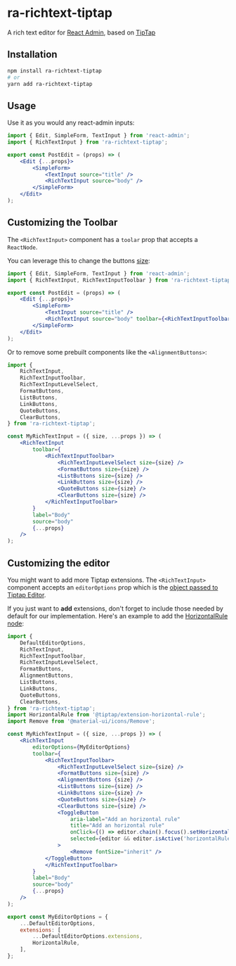 # ra-richtext-tiptap

A rich text editor for [React Admin](http://marmelab.com/react-admin), based on [TipTap](https://www.tiptap.dev/)

## Installation

```sh
npm install ra-richtext-tiptap
# or
yarn add ra-richtext-tiptap
```

## Usage

Use it as you would any react-admin inputs:

```jsx
import { Edit, SimpleForm, TextInput } from 'react-admin';
import { RichTextInput } from 'ra-richtext-tiptap';

export const PostEdit = (props) => (
	<Edit {...props}>
		<SimpleForm>
			<TextInput source="title" />
			<RichTextInput source="body" />
		</SimpleForm>
	</Edit>
);
```

## Customizing the Toolbar

The `<RichTextInput>` component has a `toolar` prop that accepts a `ReactNode`.

You can leverage this to change the buttons [size](#api):

```jsx
import { Edit, SimpleForm, TextInput } from 'react-admin';
import { RichTextInput, RichTextInputToolbar } from 'ra-richtext-tiptap';

export const PostEdit = (props) => (
	<Edit {...props}>
		<SimpleForm>
			<TextInput source="title" />
			<RichTextInput source="body" toolbar={<RichTextInputToolbar size="large" />} />
		</SimpleForm>
	</Edit>
);
```

Or to remove some prebuilt components like the `<AlignmentButtons>`:

```jsx
import {
	RichTextInput,
	RichTextInputToolbar,
	RichTextInputLevelSelect,
	FormatButtons,
	ListButtons,
	LinkButtons,
	QuoteButtons,
	ClearButtons,
} from 'ra-richtext-tiptap';

const MyRichTextInput = ({ size, ...props }) => (
	<RichTextInput
		toolbar={
			<RichTextInputToolbar>
				<RichTextInputLevelSelect size={size} />
				<FormatButtons size={size} />
				<ListButtons size={size} />
				<LinkButtons size={size} />
				<QuoteButtons size={size} />
				<ClearButtons size={size} />
			</RichTextInputToolbar>
		}
		label="Body"
		source="body"
		{...props}
	/>
);
```

## Customizing the editor

You might want to add more Tiptap extensions. The `<RichTextInput>` component accepts an `editorOptions` prop which is the [object passed to Tiptap Editor](https://www.tiptap.dev/guide/configuration).

If you just want to **add** extensions, don't forget to include those needed by default for our implementation. Here's an example to add the [HorizontalRule node](https://www.tiptap.dev/api/nodes/horizontal-rule):

```jsx
import {
	DefaultEditorOptions,
	RichTextInput,
	RichTextInputToolbar,
	RichTextInputLevelSelect,
	FormatButtons,
	AlignmentButtons,
	ListButtons,
	LinkButtons,
	QuoteButtons,
	ClearButtons,
} from 'ra-richtext-tiptap';
import HorizontalRule from '@tiptap/extension-horizontal-rule';
import Remove from '@material-ui/icons/Remove';

const MyRichTextInput = ({ size, ...props }) => (
	<RichTextInput
		editorOptions={MyEditorOptions}
		toolbar={
			<RichTextInputToolbar>
				<RichTextInputLevelSelect size={size} />
				<FormatButtons size={size} />
				<AlignmentButtons {size} />
				<ListButtons size={size} />
				<LinkButtons size={size} />
				<QuoteButtons size={size} />
				<ClearButtons size={size} />
				<ToggleButton
					aria-label="Add an horizontal rule"
					title="Add an horizontal rule"
					onClick={() => editor.chain().focus().setHorizontalRule().run()}
					selected={editor && editor.isActive('horizontalRule')}
				>
					<Remove fontSize="inherit" />
			</ToggleButton>
			</RichTextInputToolbar>
		}
		label="Body"
		source="body"
		{...props}
	/>
);

export const MyEditorOptions = {
	...DefaultEditorOptions,
	extensions: [
		...DefaultEditorOptions.extensions,
        HorizontalRule,
	],
};
```
